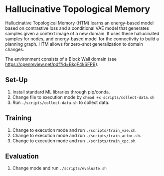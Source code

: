 # Hallucinative Topological Memory

Hallucinative Topological Memory (HTM) learns an energy-based model based on contrastive loss and a conditional VAE model that generates samples given a context image of a new domain. It uses these hallucinated samples for nodes, and energy-based model for the connectivity to build a planning graph. HTM allows for zero-shot generalization to domain changes. 

The environment consists of a Block Wall domain (see https://openreview.net/pdf?id=BkgF4kSFPB).

## Set-Up
1. Install standard ML libraries through pip/conda.
2. Change file to execution mode by ```chmod +x scripts/collect-data.sh```
2. Run ```./scripts/collect-data.sh``` to collect data.

## Training
1. Change to execution mode and run ```./scripts/train_vae.sh```.
2. Change to execution mode and run ```./scripts/train_actor.sh```.
3. Change to execution mode and run ```./scripts/train_cpc.sh```.

## Evaluation
1. Change mode and run ```./scripts/evaluate.sh```
